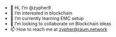 - 👋 Hi, I’m @zypher9
- 👀 I’m interested in blockchain
- 🌱 I’m currently learning EMC setup
- 💞️ I’m looking to collaborate on Blockchain ideas
- 📫 How to reach me at zypher@raum.network

<!---
zypher9/zypher9 is a ✨ special ✨ repository because its `README.md` (this file) appears on your GitHub profile.
You can click the Preview link to take a look at your changes.
--->
